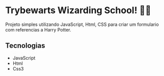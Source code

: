 
# Trybewarts Wizarding School! 🧙‍♂️

Projeto simples utilizando JavaScript, Html, CSS para criar um formulario com referencias a Harry Potter.


## Tecnologias

- JavaScript
- Html
- Css3

